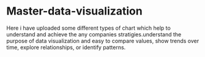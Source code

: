 # Master-data-visualization
Here i have uploaded some different types of chart which help to understand and achieve the any companies stratigies.understand the purpose of data visualization and easy to compare values, show trends over time, explore relationships, or identify patterns.
